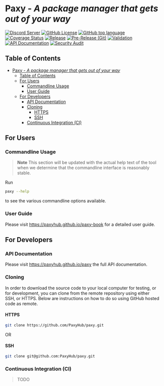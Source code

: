 # Paxy - *A package manager that gets out of your way*

[![Discord Server](https://dcbadge.vercel.app/api/server/vFG57wDxsd?style=flat)](https://discord.gg/vFG57wDxsd)
[![GitHub License](https://img.shields.io/github/license/paxyhub/paxy)](https://www.mozilla.org/en-US/MPL/)
[![GitHub top language](https://img.shields.io/github/languages/top/PaxyHub/paxy)](https://www.rust-lang.org/)
[![Coverage Status](https://coveralls.io/repos/github/PaxyHub/paxy/badge.svg?branch=main)](https://coveralls.io/github/PaxyHub/paxy?branch=main)
[![Release](https://github.com/PaxyHub/Paxy/actions/workflows/release.yml/badge.svg)](https://github.com/PaxyHub/Paxy/actions/workflows/release.yml)
[![Pre-Release (Git)](https://github.com/PaxyHub/Paxy/actions/workflows/pre_release.yml/badge.svg)](https://github.com/PaxyHub/Paxy/actions/workflows/pre_release.yml)
[![Validation](https://github.com/PaxyHub/Paxy/actions/workflows/validate.yml/badge.svg)](https://github.com/PaxyHub/Paxy/actions/workflows/validate.yml)
[![API Documentation](https://github.com/PaxyHub/Paxy/actions/workflows/docs.yml/badge.svg)](https://github.com/PaxyHub/Paxy/actions/workflows/docs.yml)
[![Security Audit](https://github.com/PaxyHub/Paxy/actions/workflows/security_audit.yml/badge.svg)](https://github.com/PaxyHub/Paxy/actions/workflows/security_audit.yml)

## Table of Contents

- [Paxy - *A package manager that gets out of your way*](#paxy---a-package-manager-that-gets-out-of-your-way)
  - [Table of Contents](#table-of-contents)
  - [For Users](#for-users)
    - [Commandline Usage](#commandline-usage)
    - [User Guide](#user-guide)
  - [For Developers](#for-developers)
    - [API Documentation](#api-documentation)
    - [Cloning](#cloning)
      - [HTTPS](#https)
      - [SSH](#ssh)
    - [Continuous Integration (CI)](#continuous-integration-ci)

## For Users

### Commandline Usage
> **Note** This section will be updated with the actual help text of the tool when we determine that the commandline interface is reasonably stable.

Run 
```sh
paxy --help
```
to see the various commandline options available.

### User Guide
Please visit https://paxyhub.github.io/paxy-book for a detailed user guide.

## For Developers

### API Documentation
Please visit https://paxyhub.github.io/paxy the full API documentation.

### Cloning

In order to download the source code to your local computer for testing, or for development, you can clone from the remote repository using either SSH, or HTTPS. Below are instructions on how to do so using GitHub hosted code as remote.

#### HTTPS

```sh
git clone https://github.com/PaxyHub/paxy.git 
```

OR

#### SSH

```sh
git clone git@github.com:PaxyHub/paxy.git
```

### Continuous Integration (CI)
> TODO
